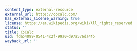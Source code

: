 ```yaml
---
content_type: external-resource
external_url: https://cocalc.com/
has_external_license_warning: true
license: https://en.wikipedia.org/wiki/All_rights_reserved
status: ''
title: CoCalc
uid: fdab4099-0541-4c2f-99a0-d97a576da44b
wayback_url: ''
---
```

